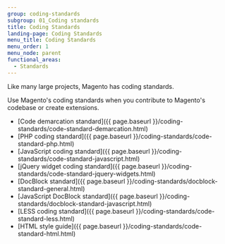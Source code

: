 ```yaml
---
group: coding-standards
subgroup: 01_Coding standards
title: Coding Standards
landing-page: Coding Standards
menu_title: Coding Standards
menu_order: 1
menu_node: parent
functional_areas:
  - Standards
---
```

<!-- This topic is referred to from Magento 2 code! Don't change the {% glossarytooltip a05c59d3-77b9-47d0-92a1-2cbffe3f8622 %}URL{% endglossarytooltip %} without informing engineering! -->
<!-- Referring file: contributing.md owned by core -->


Like many large projects, Magento has coding standards. 

Use Magento's coding standards when you contribute to Magento's codebase or create extensions.

- [Code demarcation standard]({{ page.baseurl }}/coding-standards/code-standard-demarcation.html)
- [PHP coding standard]({{ page.baseurl }}/coding-standards/code-standard-php.html)
- [JavaScript coding standard]({{ page.baseurl }}/coding-standards/code-standard-javascript.html)
- [jQuery widget coding standard]({{ page.baseurl }}/coding-standards/code-standard-jquery-widgets.html)
- [DocBlock standard]({{ page.baseurl }}/coding-standards/docblock-standard-general.html)
- [JavaScript DocBlock standard]({{ page.baseurl }}/coding-standards/docblock-standard-javascript.html)
- [LESS coding standard]({{ page.baseurl }}/coding-standards/code-standard-less.html)
- [HTML style guide]({{ page.baseurl }}/coding-standards/code-standard-html.html)
